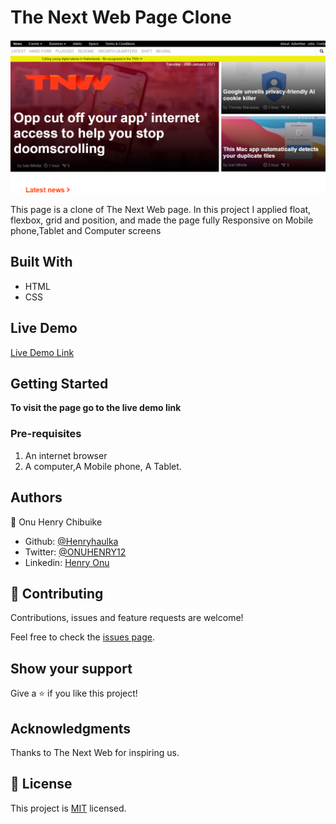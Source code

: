 # The Next Web Page Clone

![screenshot](img/TNW.png)


This page is a clone of The Next Web page. In this project I applied float,
 flexbox, grid and position, and made the page fully Responsive on Mobile phone,Tablet and Computer screens

## Built With

- HTML
- CSS

## Live Demo

[Live Demo Link](https://henryhaulka.github.io/The_Next_web_page/)


## Getting Started

**To visit the page go to the live demo link**

### Pre-requisites

1. An internet browser
2. A computer,A Mobile phone, A Tablet.


## Authors

👤 Onu Henry Chibuike

- Github: [@Henryhaulka](https://github.com/Henryhaulka)
- Twitter: [@ONUHENRY12](https://twitter.com/ONUHENRY12)
- Linkedin: [Henry Onu](https://www.linkedin.com/in/henry-onu-9a15b11b6/)

## 🤝 Contributing

Contributions, issues and feature requests are welcome!

Feel free to check the [issues page](https://github.com/Henryhaulka/The_Next_web_page/issues).

## Show your support

Give a ⭐️ if you like this project!

## Acknowledgments

Thanks to The Next Web for inspiring us.

## 📝 License

This project is [MIT](lic.url) licensed.
